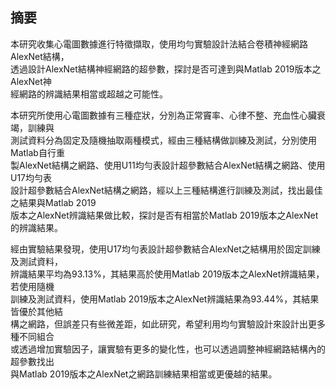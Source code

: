 ## 摘要
本研究收集心電圖數據進行特徵擷取，使用均勻實驗設計法結合卷積神經網路AlexNet結構，<br>
透過設計AlexNet結構神經網路的超參數，探討是否可達到與Matlab 2019版本之AlexNet神<br>
經網路的辨識結果相當或超越之可能性。<br>

本研究所使用心電圖數據有三種症狀，分別為正常竇率、心律不整、充血性心臟衰竭，訓練與<br>
測試資料分為固定及隨機抽取兩種模式，經由三種結構做訓練及測試，分別使用Matlab自行重<br>
製AlexNet結構之網路、使用U11均勻表設計超參數結合AlexNet結構之網路、使用U17均勻表<br>
設計超參數結合AlexNet結構之網路，經以上三種結構進行訓練及測試，找出最佳之結果與Matlab 2019<br>
版本之AlexNet辨識結果做比較，探討是否有相當於Matlab 2019版本之AlexNet的辨識結果。<br>

經由實驗結果發現，使用U17均勻表設計超參數結合AlexNet之結構用於固定訓練及測試資料，<br>
辨識結果平均為93.13%，其結果高於使用Matlab 2019版本之AlexNet辨識結果，若使用隨機<br>
訓練及測試資料，使用Matlab 2019版本之AlexNet辨識結果為93.44%，其結果皆優於其他結<br>
構之網路，但誤差只有些微差距，如此研究，希望利用均勻實驗設計來設計出更多種不同組合<br>
或透過增加實驗因子，讓實驗有更多的變化性，也可以透過調整神經網路結構內的超參數找出<br>
與Matlab 2019版本之AlexNet之網路訓練結果相當或更優越的結果。<br>